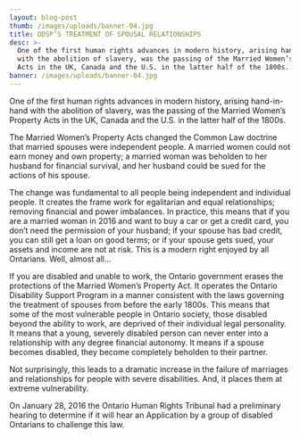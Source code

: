```yaml
---
layout: blog-post
thumb: /images/uploads/banner-04.jpg
title: ODSP’S TREATMENT OF SPOUSAL RELATIONSHIPS
desc: >-
  One of the first human rights advances in modern history, arising hand-in-hand
  with the abolition of slavery, was the passing of the Married Women’s Property
  Acts in the UK, Canada and the U.S. in the latter half of the 1800s.
banner: /images/uploads/banner-04.jpg
---
```

One of the first human rights advances in modern history, arising hand-in-hand with the abolition of slavery, was the passing of the Married Women’s Property Acts in the UK, Canada and the U.S. in the latter half of the 1800s.



The Married Women’s Property Acts changed the Common Law doctrine that married spouses were independent people. A married women could not earn money and own property; a married woman was beholden to her husband for financial survival, and her husband could be sued for the actions of his spouse.



The change was fundamental to all people being independent and individual people. It creates the frame work for egalitarian and equal relationships; removing financial and power imbalances. In practice, this means that if you are a married woman in 2016 and want to buy a car or get a credit card, you don’t need the permission of your husband; if your spouse has bad credit, you can still get a loan on good terms; or if your spouse gets sued, your assets and income are not at risk. This is a modern right enjoyed by all Ontarians. Well, almost all…



If you are disabled and unable to work, the Ontario government erases the protections of the Married Women’s Property Act. It operates the Ontario Disability Support Program in a manner consistent with the  laws governing the treatment of spouses from before the early 1800s. This means that some of the most vulnerable people in Ontario society, those disabled beyond the ability to work, are deprived of their individual legal personality. It means that a young, severely disabled person can never enter into a relationship with any degree financial autonomy. It means if a spouse becomes disabled, they become completely beholden to their partner.

Not surprisingly, this leads to a dramatic increase in the failure of marriages and relationships for people with severe disabilities. And, it places them at extreme vulnerability.

On January 28, 2016 the Ontario Human Rights Tribunal had a preliminary hearing to determine if it will hear an Application by a group of disabled Ontarians to challenge this law.
